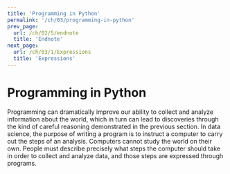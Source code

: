 ```yaml
---
title: 'Programming in Python'
permalink: '/ch/03/programming-in-python'
prev_page:
  url: /ch/02/5/endnote
  title: 'Endnote'
next_page:
  url: /ch/03/1/Expressions
  title: 'Expressions'
---
```

Programming in Python
=====================

Programming can dramatically improve our ability to collect and analyze information
about the world, which in turn can lead to discoveries through the kind of careful
reasoning demonstrated in the previous section. In data science, the purpose of
writing a program is to instruct a computer to carry out the steps of an analysis.
Computers cannot study the world on their own. People must describe precisely what
steps the computer should take in order to collect and analyze data, and those steps
are expressed through programs.


